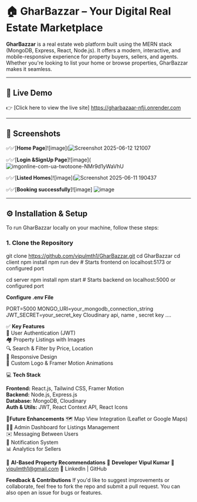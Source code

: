 # 🏠 GharBazzar – Your Digital Real Estate Marketplace

**GharBazzar** is a real estate web platform built using the MERN stack (MongoDB, Express, React, Node.js). It offers a modern, interactive, and mobile-responsive experience for property buyers, sellers, and agents. Whether you're looking to list your home or browse properties, GharBazzar makes it seamless.

---

## 🔗 Live Demo

👉 [Click here to view the live site]
https://gharbazaar-nfji.onrender.com

---

## 📸 Screenshots



  ✅✅[**Home Page**]![image](![Screenshot 2025-06-12 121007](https://github.com/user-attachments/assets/021c77f4-2ad2-49ad-a006-2c775435ae53)

  ✅✅[**Login &SignUp Page**]![image](![imgonline-com-ua-twotoone-NMr9d1yWaVhU](https://github.com/user-attachments/assets/413c2277-d803-4e8b-a9b2-da99b9b5d6b8)


  ✅✅[**Listed Homes**]![image](![Screenshot 2025-06-11 190437](https://github.com/user-attachments/assets/3ff39d70-6d30-490a-a0dd-d9e4e4dd7087)

  ✅✅[**Booking successfully**]![image]  ![image](https://github.com/user-attachments/assets/3f67e1db-e7bf-4336-b0be-c9d7995fff38)


---

## ⚙️ Installation & Setup

To run GharBazzar locally on your machine, follow these steps:

### 1. Clone the Repository

git clone https://github.com/vipulmth1/GharBazzar.git
cd GharBazzar
cd client
npm install
npm run dev   # Starts frontend on localhost:5173 or configured port

cd server
npm install
npm start   # Starts backend on localhost:5000 or configured port

**Configure .env File**


PORT=5000
MONGO_URI=your_mongodb_connection_string
JWT_SECRET=your_secret_key
Cloudinary api, name , secret key ....

✅ **Key Features**  
🔐 User Authentication (JWT)  
🏘️ Property Listings with Images  
🔍 Search & Filter by Price, Location  
📱 Responsive Design  
🎨 Custom Logo & Framer Motion Animations  

💻 **Tech Stack** 

**Frontend:**	React.js, Tailwind CSS, Framer Motion  
**Backend:**	Node.js, Express.js  
**Database:**	MongoDB, Cloudinary  
**Auth & Utils:**	JWT, React Context API, React Icons  

🚧**Future Enhancements**
🗺️ Map View Integration (Leaflet or Google Maps)  
🧑‍💼 Admin Dashboard for Listings Management  
✉️ Messaging Between Users    
🔔 Notification System  
📊 Analytics for Sellers  

🤖 **AI-Based Property Recommendations**
👤 **Developer**
**Vipul Kumar**
📧 vipulmth1@gmail.com
🔗 LinkedIn | GitHub

**Feedback & Contributions**
If you'd like to suggest improvements or collaborate, feel free to fork the repo and submit a pull request. You can also open an issue for bugs or features.
